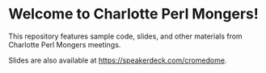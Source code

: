 # Welcome to Charlotte Perl Mongers!

This repository features sample code, slides, and other materials from
Charlotte Perl Mongers meetings.

Slides are also available at https://speakerdeck.com/cromedome.
